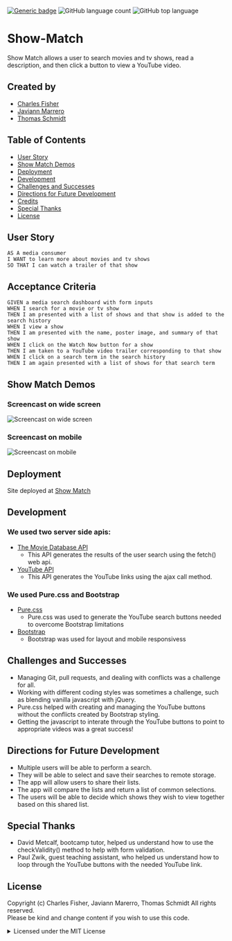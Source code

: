 [![Generic badge](https://img.shields.io/badge/license-MIT-<COLOR>.svg)](#license)
![GitHub language count](https://img.shields.io/github/languages/count/cdfishe1/show-match)
![GitHub top language](https://img.shields.io/github/languages/top/cdfishe1/show-match)

# Show-Match

Show Match allows a user to search movies and tv shows, read a description, and then click a button to view a YouTube video.

## Created by
* [Charles Fisher](https://github.com/cdfishe1)
* [Javiann Marrero](https://github.com/javiistacks)
* [Thomas Schmidt](https://github.com/Thomas-NW)

## Table of Contents
* [User Story](#user-story)
* [Show Match Demos](#show-match-demos)
* [Deployment](#deployment)
* [Development](#development)
* [Challenges and Successes](#challenges-and-successes)
* [Directions for Future Development](#directions-for-future-development)
* [Credits](#credits)
* [Special Thanks](#special-thanks)
* [License](#license)

## User Story

```
AS A media consumer
I WANT to learn more about movies and tv shows
SO THAT I can watch a trailer of that show
```

## Acceptance Criteria

```
GIVEN a media search dashboard with form inputs
WHEN I search for a movie or tv show
THEN I am presented with a list of shows and that show is added to the search history
WHEN I view a show
THEN I am presented with the name, poster image, and summary of that show
WHEN I click on the Watch Now button for a show
THEN I am taken to a YouTube video trailer corresponding to that show
WHEN I click on a search term in the search history
THEN I am again presented with a list of shows for that search term
```

## Show Match Demos

### Screencast on wide screen
![Screencast on wide screen](assets/images/wide-screen-demo.gif)

### Screencast on mobile
![Screencast on mobile](assets/images/mobile-screen-demo.gif)


## Deployment

Site deployed at [Show Match](https://cdfishe1.github.io/show-match/)

## Development

### We used two server side apis:
* [The Movie Database API](https://developers.themoviedb.org/3/getting-started/introduction)
  * This API generates the results of the user search using the fetch() web api.
* [YouTube API](https://developers.google.com/youtube/v3)
  * This API generates the YouTube links using the ajax call method.

### We used Pure.css and Bootstrap
* [Pure.css](https://purecss.io/)
  * Pure.css was used to generate the YouTube search buttons needed to overcome Bootstrap limitations
* [Bootstrap](https://getbootstrap.com/)
  * Bootstrap was used for layout and mobile responsivess

## Challenges and Successes
* Managing Git, pull requests, and dealing with conflicts was a challenge for all.
* Working with different coding styles was sometimes a challenge, such as blending vanilla javascript with jQuery.
* Pure.css helped with creating and managing the YouTube buttons without the conflicts created by Bootstrap styling.
* Getting the javascript to interate through the YouTube buttons to point to appropriate videos was a great success!

## Directions for Future Development

* Multiple users will be able to perform a search.
* They will be able to select and save their searches to remote storage.
* The app will allow users to share their lists.
* The app will compare the lists and return a list of common selections.
* The users will be able to decide which shows they wish to view together based on this shared list.

## Special Thanks

* David Metcalf, bootcamp tutor, helped us understand how to use the checkValidity() method to help with form validation.
* Paul Zwik, guest teaching assistant, who helped us understand how to loop through the YouTube buttons with the needed YouTube link.

## License

Copyright (c) Charles Fisher, Javiann Marerro, Thomas Schmidt All rights reserved.<br>
Please be kind and change content if you wish to use this code.

<details><summary>Licensed under the MIT License</summary>

Copyright (c) 2021 - present | Charles Fisher, Javiann Marerro, Thomas Schmidt

<blockquote>
Permission is hereby granted, free of charge, to any person obtaining a copy
of this software and associated documentation files (the "Software"), to deal
in the Software without restriction, including without limitation the rights
to use, copy, modify, merge, publish, distribute, sublicense, and/or sell
copies of the Software, and to permit persons to whom the Software is
furnished to do so, subject to the following conditions:

The above copyright notice and this permission notice shall be included in all
copies or substantial portions of the Software.

THE SOFTWARE IS PROVIDED "AS IS", WITHOUT WARRANTY OF ANY KIND, EXPRESS OR
IMPLIED, INCLUDING BUT NOT LIMITED TO THE WARRANTIES OF MERCHANTABILITY,
FITNESS FOR A PARTICULAR PURPOSE AND NONINFRINGEMENT. IN NO EVENT SHALL THE
AUTHORS OR COPYRIGHT HOLDERS BE LIABLE FOR ANY CLAIM, DAMAGES OR OTHER
LIABILITY, WHETHER IN AN ACTION OF CONTRACT, TORT OR OTHERWISE, ARISING FROM,
OUT OF OR IN CONNECTION WITH THE SOFTWARE OR THE USE OR OTHER DEALINGS IN THE
SOFTWARE.
</blockquote>
</details>




